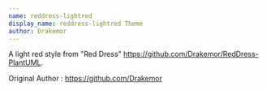 ```yaml
---
name: reddress-lightred
display_name: reddress-lightred Theme
author: Drakemor
---
```

A light red style from "Red Dress" https://github.com/Drakemor/RedDress-PlantUML.

Original Author
: https://github.com/Drakemor

